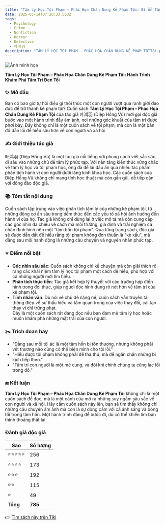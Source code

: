 ```yaml
---
title: "Tâm Lý Học Tội Phạm – Phác Họa Chân Dung Kẻ Phạm Tội: Bí Ẩn Tâm Trí Hình Sự"
date: 2025-05-14T07:20:33.533Z
tags:
  - Psychology
  - Crime
  - Nonfiction
  - Horror
  - Detective
  - 叶鸿羽
description: "TÂM LÝ HỌC TỘI PHẠM - PHÁC HỌA CHÂN DUNG KẺ PHẠM TỘITội phạm, nhất là những vụ án mạng, luôn là một chủ đề thu hút sự quan tâm của công chúng, khơi gợi sự hiếu kỳ của bất cứ ai. Một khi đã bắt đầu theo dõi vụ án, hẳn bạn không thể không quan tâm tới kết cục, đặc biệt là cách thức và động cơ của kẻ sát nhân, từ những vụ án phạm vi hẹp cho đến những vụ án làm rúng động cả thế giới.Lấy 36 vụ án CÓ THẬT kinh điển nhất trong hồ sơ tội phạm của FBI, “Tâm lý học tội phạm - phác họa chân dung kẻ phạm tội” mang đến cái nhìn toàn cảnh của các chuyên gia về chân dung tâm lý tội phạm. Trả lời cho câu hỏi: Làm thế nào phân tích được tâm lý và hành vi tội phạm, từ đó khôi phục sự thật thông qua các manh mối, từ hiện trường vụ án, thời gian, dấu tích,… để tìm ra kẻ sát nhân thực sự. Đằng sau máu và nước mắt là các câu chuyện rợn tóc gáy về tội ác, góc khuất xã hội và những màn đấu trí đầy gay cấn giữa điều tra viên và kẻ phạm tội. Trong số đó có những con quỷ ăn thịt người; những cô gái xinh đẹp nhưng xảo quyệt; và cả cách trả thù đầy man rợ của các nhà khoa học,… Một số đã sa vào lưới pháp luật ngay khi chúng vừa ra tay, nhưng cũng có những kẻ cứ vậy ngủ yên hơn hai mươi năm. Bằng giọng văn sắc bén, “Tâm lý học tội phạm - phác họa chân dung kẻ phạm tội” hứa hẹn dẫn dắt người đọc đi qua các cung bậc cảm xúc từ tò mò, ngạc nhiên đến sợ hãi, hoang mang tận cùng. Chúng ta sẽ lần tìm về quá khứ để từng bước gỡ những nút thắt chưa được giải, khiến ta ngạt thở đọc tới tận trang cuối cùng. Hy vọng cuốn sách sẽ giúp bạn có cái nhìn sâu sắc, rõ ràng hơn về bộ môn tâm lý học tội phạm và có thể rèn luyện thêm sự tư duy, nhạy bén."
---
```


![Ảnh minh họa](https://images-na.ssl-images-amazon.com/images/S/compressed.photo.goodreads.com/books/1631452181i/58977752.jpg) 

**Tâm Lý Học Tội Phạm – Phác Họa Chân Dung Kẻ Phạm Tội: Hành Trình Khám Phá Tâm Trí Đen Tối**

### ✨ Mở đầu  
Bạn có bao giờ tự hỏi điều gì thôi thúc một con người vượt qua ranh giới đạo đức để trở thành kẻ phạm tội? Cuốn sách **Tâm Lý Học Tội Phạm – Phác Họa Chân Dung Kẻ Phạm Tội** của tác giả 叶鸿羽 (Diệp Hồng Vũ) mời gọi độc giả bước vào một hành trình đầy ám ảnh, nơi những góc khuất của tâm trí được phơi bày. Đây không chỉ là một cuốn sách về tội phạm, mà còn là một bản đồ dẫn lối để hiểu sâu hơn về con người và xã hội.

### ✍️ Giới thiệu tác giả  
叶鸿羽 (Diệp Hồng Vũ) là một tác giả nổi tiếng với phong cách viết sắc sảo, đi sâu vào những chủ đề tâm lý phức tạp. Với nền tảng kiến thức vững chắc về tâm lý học và tội phạm học, ông đã để lại dấu ấn qua nhiều tác phẩm phân tích hành vi con người dưới lăng kính khoa học. Các cuốn sách của Diệp Hồng Vũ không chỉ mang tính học thuật mà còn gần gũi, dễ tiếp cận với đông đảo độc giả.

### 📚 Tóm tắt nội dung  
Cuốn sách tập trung vào việc phân tích tâm lý của những kẻ phạm tội, từ những động cơ ẩn sâu trong tiềm thức đến các yếu tố xã hội ảnh hưởng đến hành vi của họ. Tác giả không chỉ dừng lại ở việc mô tả mà còn cung cấp các góc nhìn đa chiều về cách mà môi trường, gia đình và trải nghiệm cá nhân định hình nên một "tâm hồn tội phạm". Qua từng trang sách, độc giả sẽ được dẫn dắt để hiểu rằng tội phạm không đơn thuần là "kẻ xấu", mà đằng sau mỗi hành động là những câu chuyện và nguyên nhân phức tạp.

### ⭐ Điểm nổi bật  
- **Góc nhìn sâu sắc**: Cuốn sách không chỉ kể chuyện mà còn giải thích rõ ràng các khái niệm tâm lý học tội phạm một cách dễ hiểu, phù hợp với cả những người mới tìm hiểu.  
- **Phân tích thực tiễn**: Tác giả kết hợp lý thuyết với các trường hợp điển hình trong đời thực, giúp người đọc hình dung rõ nét hơn về tâm trí của kẻ phạm tội.  
- **Tính nhân văn**: Dù nói về chủ đề nặng nề, cuốn sách vẫn truyền tải thông điệp về sự thấu hiểu và tầm quan trọng của việc thay đổi, cải tạo thay vì chỉ trừng phạt.  
Đây là một cuốn sách rất đáng đọc nếu bạn đam mê tâm lý học hoặc muốn khám phá những mặt trái của con người.

### ✂️ Trích đoạn hay  
- "Đằng sau mỗi tội ác là một tâm hồn bị tổn thương, nhưng không phải vết thương nào cũng có thể biện minh cho tội lỗi."  
- "Hiểu được tội phạm không phải để tha thứ, mà để ngăn chặn những bi kịch tiếp theo."  
- "Tâm trí con người là một mê cung, và đôi khi chính chúng ta cũng lạc lối trong đó."

### 🔚 Kết luận  
**Tâm Lý Học Tội Phạm – Phác Họa Chân Dung Kẻ Phạm Tội** không chỉ là một cuốn sách để đọc, mà là một cánh cửa mở ra những suy ngẫm sâu sắc về con người và xã hội. Hãy cầm cuốn sách này lên, bạn sẽ tìm thấy không chỉ những câu chuyện ám ảnh mà còn là sự đồng cảm với cả ánh sáng và bóng tối trong tâm hồn. Một hành trình đáng để bước đi, dù có thể khiến tim bạn thỉnh thoảng thắt lại.


### Đánh giá độc giả

| Sao    | Số lượng |
|--------|----------|
| ⭐⭐⭐⭐⭐ | 256 |
| ⭐⭐⭐⭐ | 173 |
| ⭐⭐⭐ | 192 |
| ⭐⭐ | 115 |
| ⭐ | 49 |
| **Tổng** | **785** |


👉 [Tìm sách này trên Tiki](https://tiki.vn/search?q=T%C3%A2m%20L%C3%BD%20H%E1%BB%8Dc%20T%E1%BB%99i%20Ph%E1%BA%A1m)